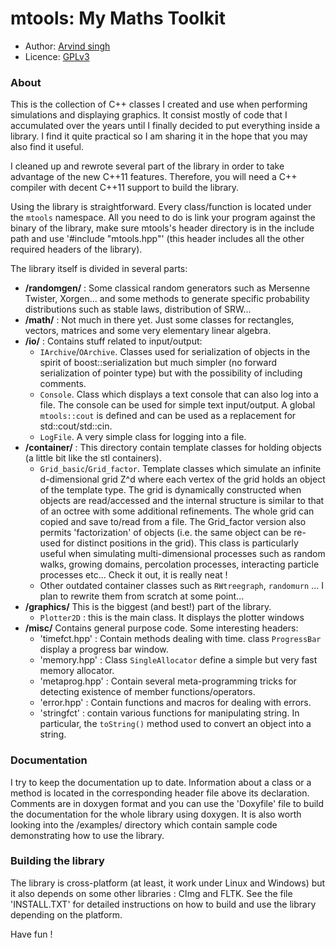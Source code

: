 # mtools: My Maths Toolkit

- Author:   [Arvind singh](mailto:arvind.singh@normalesup.org)
- Licence:  [GPLv3](http://www.gnu.org/licenses/gpl-3.0.html)


### About

This is the collection of C++ classes I created and use when performing simulations and displaying graphics. It consist mostly of code that I accumulated over the years until I finally decided to put everything inside a library. I find it quite practical so I am sharing it in the hope that you may also find it useful.

I cleaned up and rewrote several part of the library in order to take advantage of the new C++11 features. Therefore, you will need a C++ compiler with decent C++11 support to build the library.   

Using the library is straightforward. Every class/function is located under the `mtools` namespace. All you need to do is link your program against the binary of the library, make sure mtools's header directory is in the include path and use '#include "mtools.hpp"' (this header includes all the other required headers of the library).

The library itself is divided in several parts:

  - **/randomgen/** : Some classical random generators such as Mersenne Twister, Xorgen... and some methods to generate specific probability distributions such as stable laws,  distribution of SRW...
  - **/math/** : Not much in there yet. Just some classes for rectangles, vectors, matrices and some very elementary linear algebra.
  - **/io/** : Contains stuff related to input/output:
    - `IArchive`/`OArchive`. Classes used for serialization of objects in the spirit of boost::serialization but much simpler (no forward serialization of pointer type) but with the possibility of including comments.
    - `Console`. Class which displays a text console that can also log into a file. The console can be used for simple text input/output. A global `mtools::cout` is defined and can be used as a replacement for std::cout/std::cin.
    - `LogFile`. A very simple class for logging into a file.
  - **/container/** : This directory contain template classes for holding objects (a little bit like the stl containers).
    - `Grid_basic`/`Grid_factor`. Template classes which simulate an infinite d-dimensional grid Z^d where each vertex of the grid holds an object of the template type.  The grid is dynamically constructed when objects are read/accessed and the internal structure is similar to that of an octree with some additional refinements. The whole grid can copied and save to/read from a file. The Grid_factor version also permits 'factorization' of objects (i.e. the same object can be re-used for distinct positions in the grid). This class is particularly useful when simulating multi-dimensional processes such as random walks, growing domains, percolation processes, interacting particle processes etc... Check it out, it is really neat !
    - Other outdated container classes such as `RWtreegraph`, `randomurn` ...  I plan to rewrite them from scratch at some point...
  - **/graphics/** This is the biggest (and best!) part of the library.
    - `Plotter2D` : this is the main class. It displays the plotter windows 
  - **/misc/** Contains general purpose code. Some interesting headers:
    - 'timefct.hpp' : Contain methods dealing with time. class `ProgressBar` display a progress bar window.
    - 'memory.hpp' : Class `SingleAllocator` define a simple but very fast memory allocator.
    - 'metaprog.hpp' : Contain several meta-programming tricks for detecting existence of member functions/operators.
    - 'error.hpp' : Contain functions and macros for dealing with errors.
    - 'stringfct' : contain various functions for manipulating string. In particular, the `toString()` method used to convert an object into a string.


### Documentation
I try to keep the documentation up to date. Information about a class or a method is located in the corresponding header file above its declaration. Comments are in doxygen format and you can use the 'Doxyfile' file to build the documentation for the whole library using doxygen. It is also worth looking into the /examples/ directory which contain sample code demonstrating how to use the library.


### Building the library
The library is cross-platform (at least, it work under Linux and Windows) but it also depends on some other libraries : CImg and FLTK. See the file 'INSTALL.TXT' for detailed instructions on how to build and use the library depending on the platform.

Have fun !

